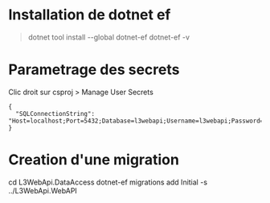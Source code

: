 ﻿# Installation de dotnet ef
> dotnet tool install --global dotnet-ef
> dotnet-ef -v

# Parametrage des secrets
Clic droit sur csproj > Manage User Secrets
```
{
  "SQLConnectionString": "Host=localhost;Port=5432;Database=l3webapi;Username=l3webapi;Password=PASSWORD"
}
```

# Creation d'une migration
cd L3WebApi.DataAccess
dotnet-ef migrations add Initial -s ../L3WebApi.WebAPI
